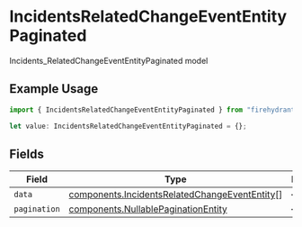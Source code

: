 # IncidentsRelatedChangeEventEntityPaginated

Incidents_RelatedChangeEventEntityPaginated model

## Example Usage

```typescript
import { IncidentsRelatedChangeEventEntityPaginated } from "firehydrant/models/components";

let value: IncidentsRelatedChangeEventEntityPaginated = {};
```

## Fields

| Field                                                                                                          | Type                                                                                                           | Required                                                                                                       | Description                                                                                                    |
| -------------------------------------------------------------------------------------------------------------- | -------------------------------------------------------------------------------------------------------------- | -------------------------------------------------------------------------------------------------------------- | -------------------------------------------------------------------------------------------------------------- |
| `data`                                                                                                         | [components.IncidentsRelatedChangeEventEntity](../../models/components/incidentsrelatedchangeevententity.md)[] | :heavy_minus_sign:                                                                                             | N/A                                                                                                            |
| `pagination`                                                                                                   | [components.NullablePaginationEntity](../../models/components/nullablepaginationentity.md)                     | :heavy_minus_sign:                                                                                             | N/A                                                                                                            |